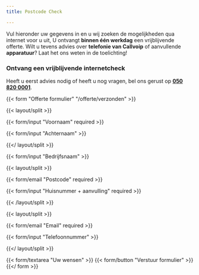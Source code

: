```yaml
---
title: Postcode Check

---
```

Vul hieronder uw gegevens in en u wij zoeken de mogelijkheden qua internet voor u uit, U ontvangt **binnen één werkdag** een vrijblijvende offerte. Wilt u tevens advies over **telefonie van Callvoip** of aanvullende **apparatuur**? Laat het ons weten in de toelichting!

### Ontvang een vrijblijvende internetcheck

Heeft u eerst advies nodig of heeft u nog vragen, bel ons gerust op [**050 820 0001**](tel:+31508200001).

{{< form "Offerte formulier" "/offerte/verzonden" >}}

{{< layout/split >}}

{{< form/input "Voornaam" required >}}

{{< form/input "Achternaam" >}}

{{</ layout/split >}}

{{< form/input "Bedrijfsnaam" >}}

{{< layout/split >}}

{{< form/email "Postcode" required >}}

{{< form/input "Huisnummer + aanvulling" required >}}

{{< /layout/split >}}

{{< layout/split >}}

{{< form/email "Email" required >}}

{{< form/input "Telefoonnummer" >}}

{{</ layout/split >}}

{{< form/textarea "Uw wensen" >}} {{< form/button "Verstuur formulier" >}}{{</ form >}}